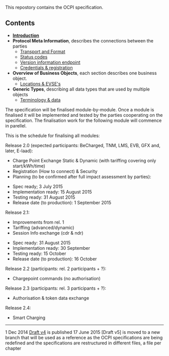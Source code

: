 This repostory contains the OCPI specification.

## Contents

 * [__Introduction__](introduction.md)
 * __Protocol Meta Information__, describes the connections between the parties
   - [Transport and Format](transport_and_format.md)
   - [Status codes](status_codes.md)
   - [Version information endpoint](version_information_endpoint.md)
   - [Credentials & registration](credentials.md)
 * __Overview of Business Objects__, each section describes one business object.
   - [Locations & EVSE's](locations.md)
 * __Generic Types__, describing all data types that are used by multiple objects
   - [Terminology & data](terminology.md)

<!--
Will be added lated:
* [6. Evse commands.md](commands.md)
* [7. Token broadcast between MSP and CPO.md](tokens.md)
* [8. Session information exchange.md](sessions.md)
* [9. Smart charging.md](smart_charging.md)
-->

The specification will be finalised module-by-module. Once a module is finalised it will be implemented and tested by the parties cooperating on the specification. The finalisation work for the following module will commence in parellel.

This is the schedule for finalising all modules:

Release 2.0 (expected participants: BeCharged, TNM, LMS, EVB, GFX and, later, E-laad):
- Charge Point Exchange Static & Dynamic (with tariffing covering only start/kWh/time)
- Registration (How to connect) & Security
- Planning (to be confirmed after full impact assessment by parties):
* Spec ready; 3 July 2015
* Implementation ready: 15 August 2015
* Testing ready: 31 August 2015
* Release date (to production): 1 September 2015

Release 2.1:
- Improvements from rel. 1
- Tariffing (advanced/dynamic)
- Session Info exchange (cdr & ndr)
* Spec ready: 31 August 2015
* Implementation ready: 30 September
* Testing ready: 15 October
* Release date (to production): 16 October

Release 2.2 (participants: rel. 2 participants + ?):
- Chargepoint commands (no authorisation)

Release 2.3 (participants: rel. 3 participants + ?):
- Authorisation & token data exchange

Release 2.4:
- Smart Charging


----
1 Dec 2014 [Draft v4](releases/OCPI-Draftv4.pdf) is published
17 June 2015 [Draft v5] is moved to a new branch that will be used as a reference as the OCPI specifications are being redefined and the specifications are restructured in different files, a file per chapter

